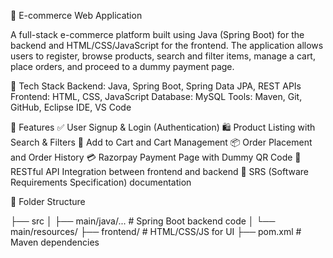 🛒 E-commerce Web Application

A full-stack e-commerce platform built using Java (Spring Boot) for the backend and HTML/CSS/JavaScript for the frontend. The application allows users to register, browse products, search and filter items, manage a cart, place orders, and proceed to a dummy payment page.

🔧 Tech Stack
Backend: Java, Spring Boot, Spring Data JPA, REST APIs
Frontend: HTML, CSS, JavaScript
Database: MySQL
Tools: Maven, Git, GitHub, Eclipse IDE, VS Code


🚀 Features
✅ User Signup & Login (Authentication)
🛍️ Product Listing with Search & Filters
🛒 Add to Cart and Cart Management
📦 Order Placement and Order History
💳 Razorpay Payment Page with Dummy QR Code
📡 RESTful API Integration between frontend and backend
📄 SRS (Software Requirements Specification) documentation


📁 Folder Structure

├── src
│   ├── main/java/...  # Spring Boot backend code
│   └── main/resources/
├── frontend/          # HTML/CSS/JS for UI
├── pom.xml            # Maven dependencies

